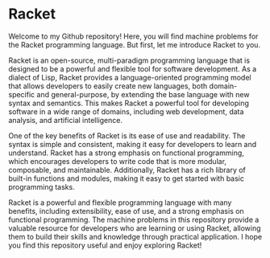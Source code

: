 # Racket
Welcome to my Github repository! Here, you will find machine problems for the Racket programming language. But first, let me introduce Racket to you.

Racket is an open-source, multi-paradigm programming language that is designed to be a powerful and flexible tool for software development. As a dialect of Lisp, Racket provides a language-oriented programming model that allows developers to easily create new languages, both domain-specific and general-purpose, by extending the base language with new syntax and semantics. This makes Racket a powerful tool for developing software in a wide range of domains, including web development, data analysis, and artificial intelligence.

One of the key benefits of Racket is its ease of use and readability. The syntax is simple and consistent, making it easy for developers to learn and understand. Racket has a strong emphasis on functional programming, which encourages developers to write code that is more modular, composable, and maintainable. Additionally, Racket has a rich library of built-in functions and modules, making it easy to get started with basic programming tasks.

Racket is a powerful and flexible programming language with many benefits, including extensibility, ease of use, and a strong emphasis on functional programming. The machine problems in this repository provide a valuable resource for developers who are learning or using Racket, allowing them to build their skills and knowledge through practical application. I hope you find this repository useful and enjoy exploring Racket!
